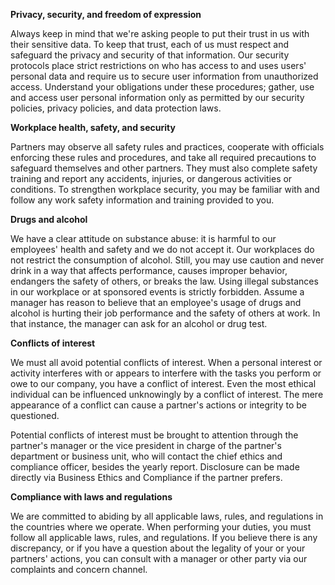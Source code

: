 **Privacy, security, and freedom of expression**

Always keep in mind that we're asking people to put their trust in us with their sensitive data. To keep that trust, each of us must respect and safeguard the privacy and security of that information. Our security protocols place strict restrictions on who has access to and uses users' personal data and require us to secure user information from unauthorized access. Understand your obligations under these procedures; gather, use and access user personal information only as permitted by our security policies, privacy policies, and data protection laws.


**Workplace health, safety, and security**

Partners may observe all safety rules and practices, cooperate with officials enforcing these rules and procedures, and take all required precautions to safeguard themselves and other partners. They must also complete safety training and report any accidents, injuries, or dangerous activities or conditions. To strengthen workplace security, you may be familiar with and follow any work safety information and training provided to you.


**Drugs and alcohol**

We have a clear attitude on substance abuse: it is harmful to our employees' health and safety and we do not accept it. Our workplaces do not restrict the consumption of alcohol. Still, you may use caution and never drink in a way that affects performance, causes improper behavior, endangers the safety of others, or breaks the law. Using illegal substances in our workplace or at sponsored events is strictly forbidden. Assume a manager has reason to believe that an employee's usage of drugs and alcohol is hurting their job performance and the safety of others at work. In that instance, the manager can ask for an alcohol or drug test.

**Conflicts of interest**

We must all avoid potential conflicts of interest. When a personal interest or activity interferes with or appears to interfere with the tasks you perform or owe to our company, you have a conflict of interest. Even the most ethical individual can be influenced unknowingly by a conflict of interest. The mere appearance of a conflict can cause a partner's actions or integrity to be questioned.

Potential conflicts of interest must be brought to attention through the partner's manager or the vice president in charge of the partner's department or business unit, who will contact the chief ethics and compliance officer, besides the yearly report. Disclosure can be made directly via Business Ethics and Compliance if the partner prefers.

**Compliance with laws and regulations**

We are committed to abiding by all applicable laws, rules, and regulations in the countries where we operate. When performing your duties, you must follow all applicable laws, rules, and regulations. If you believe there is any discrepancy, or if you have a question about the legality of your or your partners' actions, you can consult with a manager or other party via our complaints and concern channel.
